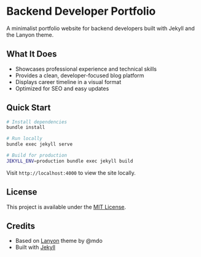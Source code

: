 # Backend Developer Portfolio

A minimalist portfolio website for backend developers built with Jekyll and the Lanyon theme.

## What It Does

- Showcases professional experience and technical skills
- Provides a clean, developer-focused blog platform
- Displays career timeline in a visual format
- Optimized for SEO and easy updates

## Quick Start

```bash
# Install dependencies
bundle install

# Run locally
bundle exec jekyll serve

# Build for production
JEKYLL_ENV=production bundle exec jekyll build
```

Visit `http://localhost:4000` to view the site locally.

## License

This project is available under the [MIT License](LICENSE.md).

## Credits

- Based on [Lanyon](https://github.com/poole/lanyon) theme by @mdo
- Built with [Jekyll](https://jekyllrb.com/)